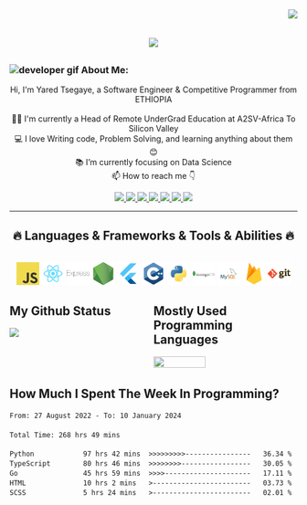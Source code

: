 <a href="https://visitorbadge.io/status?path=https%3A%2F%2Fgithub.com%2FYared-betsega%2FYared-betsega">
  <img align="right" src="https://api.visitorbadge.io/api/visitors?path=https%3A%2F%2Fgithub.com%2FYared-betsega%2FYared-betsega&countColor=%23263759" />
</a>

<h1 align="center">
  <a href="https://git.io/typing-svg">
    <img src="https://readme-typing-svg.herokuapp.com/?lines=This+is+Yared+Tsegaye;Nice+to+meet+you+%F0%9F%91%8B&center=true&size=30">
  </a>
</h1>

###  <img src="/images/Developer.gif" alt="developer gif"  height="45px">  About Me:
<p align="center">
  Hi, I'm Yared Tsegaye, a Software Engineer & Competitive Programmer from ETHIOPIA
  <br>
  <br>
  👨‍🎓 I'm currently a Head of Remote UnderGrad Education at A2SV-Africa To Silicon Valley
  <br>
  💻 I love Writing code, Problem Solving, and learning anything about them 😊
  <br>
  📚 I’m currently focusing on Data Science 
  <br>
  📫 How to reach me 👇
</p>
<p align="center"> 
  <a href="https://www.linkedin.com/in/yared-tsegaye-63b961201/">
    <img src="https://img.shields.io/badge/linkedin-%230077B5.svg?&style=for-the-badge&logo=linkedin&logoColor=white" height=23>
  </a> 
  <a href="mailto:yaredtsegaye120@gmail.com">
    <img src="https://img.shields.io/badge/Gmail-D14836?style=for-the-badge&logo=gmail&logoColor=white" height=23>
  </a> 
  <a href="https://website-q4a65n2r0-yaredtsegaye120-gmailcom.vercel.app/">
    <img src="https://img.shields.io/badge/portfolio-%234566B5.svg?&style=for-the-badge&logo=codeforces&logoColor=white" height=23>
  </a>
  <a href="http://wa.me//251982985676">
    <img src="https://img.shields.io/badge/WhatsApp-25D366?style=for-the-badge&logo=whatsapp&logoColor=white" height=23>
  </a> 
  <a href="https://t.me/yared_tsega">
    <img src="https://img.shields.io/badge/Telegram-2CA5E0?style=for-the-badge&logo=telegram&logoColor=white" height=23>
  </a>  
  <a href="https://leetcode.com/Yared_betsega/">
    <img src="https://img.shields.io/badge/LeetCode-FFA116?style=for-the-badge&logo=leetcode&logoColor=white" height=23>
  </a>
  <a href="https://codeforces.com/profile/yaredtsegaye">
    <img src="https://img.shields.io/badge/codeforces-%234566B5.svg?&style=for-the-badge&logo=codeforces&logoColor=white" height=23>
  </a>
</p>

<hr>

<h2 align="center">🔥 Languages & Frameworks & Tools & Abilities 🔥</h2><br>
<div align="center">
  <code><img height="40" src="https://raw.githubusercontent.com/github/explore/80688e429a7d4ef2fca1e82350fe8e3517d3494d/topics/javascript/javascript.png" alt="JavaScript"></code>
  <code><img height="40" src="https://raw.githubusercontent.com/github/explore/80688e429a7d4ef2fca1e82350fe8e3517d3494d/topics/react/react.png"></code>
  <code><img height="40" src="https://raw.githubusercontent.com/github/explore/5c058a388828bb5fde0bcafd4bc867b5bb3f26f3/topics/express/express.png"></code>
  <code><img height="40" src="https://raw.githubusercontent.com/github/explore/80688e429a7d4ef2fca1e82350fe8e3517d3494d/topics/nodejs/nodejs.png"></code>
  <code><img height="40" src="https://raw.githubusercontent.com/github/explore/80688e429a7d4ef2fca1e82350fe8e3517d3494d/topics/flutter/flutter.png"></code>
  <code><img height="40" src="https://raw.githubusercontent.com/github/explore/80688e429a7d4ef2fca1e82350fe8e3517d3494d/topics/cpp/cpp.png"></code>
  <code><img height="40" src="https://raw.githubusercontent.com/github/explore/80688e429a7d4ef2fca1e82350fe8e3517d3494d/topics/python/python.png"></code>
  <code><img height="40" src="https://raw.githubusercontent.com/github/explore/80688e429a7d4ef2fca1e82350fe8e3517d3494d/topics/mongodb/mongodb.png"></code>
  <code><img height="40" src="https://raw.githubusercontent.com/github/explore/80688e429a7d4ef2fca1e82350fe8e3517d3494d/topics/mysql/mysql.png"></code>
  <code><img height="40" src="https://raw.githubusercontent.com/github/explore/80688e429a7d4ef2fca1e82350fe8e3517d3494d/topics/firebase/firebase.png"></code>
  <code><img height="40" src="https://raw.githubusercontent.com/github/explore/80688e429a7d4ef2fca1e82350fe8e3517d3494d/topics/git/git.png"></code>
</div>

<div style="width:100%; overflow:auto;">
<div style="width:50%; float:left;">
<h2>My Github Status</h2>
<img src="https://github-readme-stats.vercel.app/api?username=Yared-betsega&&show_icons=true&title_color=ffffff&icon_color=bb2acf&text_color=daf7dc&bg_color=151515" />
</div>
<div style="width:50%; float:right;">
<h2>Mostly Used Programming Languages</h2>
<img src="https://wakatime.com/share/@yared/2ea83f02-29da-45b1-ac83-e77e61ce9fc0.svg" width="60%" height="20%" />
</div>
</div>

<h2>How Much I Spent The Week In Programming?</h2>
<!--START_SECTION:waka-->

```txt
From: 27 August 2022 - To: 10 January 2024

Total Time: 268 hrs 49 mins

Python            97 hrs 42 mins  >>>>>>>>>----------------   36.34 %
TypeScript        80 hrs 46 mins  >>>>>>>>-----------------   30.05 %
Go                45 hrs 59 mins  >>>>---------------------   17.11 %
HTML              10 hrs 2 mins   >------------------------   03.73 %
SCSS              5 hrs 24 mins   >------------------------   02.01 %
```

<!--END_SECTION:waka-->
